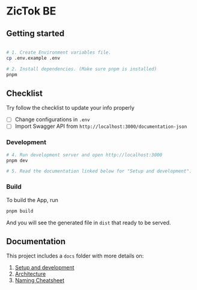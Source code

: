 # ZicTok BE

## Getting started

```bash

# 1. Create Environment variables file.
cp .env.example .env

# 2. Install dependencies. (Make sure pnpm is installed)
pnpm
```

## Checklist

Try follow the checklist to update your info properly

- [ ] Change configurations in `.env`
- [ ] Import Swagger API from `http://localhost:3000/documentation-json`

### Development

```bash
# 4. Run development server and open http://localhost:3000
pnpm dev

# 5. Read the documentation linked below for "Setup and development".
```

### Build

To build the App, run

```bash
pnpm build
```

And you will see the generated file in `dist` that ready to be served.

## Documentation

This project includes a `docs` folder with more details on:

1.  [Setup and development](https://narhakobyan.github.io/awesome-nest-boilerplate/docs/development.html#first-time-setup)
1.  [Architecture](https://narhakobyan.github.io/awesome-nest-boilerplate/docs/architecture.html)
1.  [Naming Cheatsheet](https://narhakobyan.github.io/awesome-nest-boilerplate/docs/naming-cheatsheet.html)
